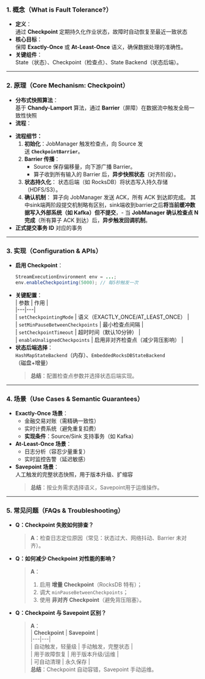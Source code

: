 ### **1. 概念（What is Fault Tolerance?）**  
*   **定义**：  
    通过 **Checkpoint** 定期持久化作业状态，故障时自动恢复至最近一致状态
*   **核心目标**：  
    保障 **Exactly-Once** 或 **At-Least-Once** 语义，确保数据处理的准确性。  
*   **关键组件**：  
    State（状态）、Checkpoint（检查点）、State Backend（状态后端）。  

---

### **2. 原理（Core Mechanism: Checkpoint）**  
*   **分布式快照算法**：  
    基于 **Chandy-Lamport** 算法，通过 **Barrier**（屏障）在数据流中触发全局一致性快照
*   **流程**：  
- **流程细节：**
    1. **初始化**：JobManager 触发检查点，向 Source 发送 **`CheckpointBarrier`**。
    2. **Barrier 传播**：
        - Source 保存偏移量，向下游广播 Barrier。
        - 算子收到所有输入的 Barrier 后，**异步快照状态**（对齐阶段）。
    3. **状态持久化**：
        状态后端（如 RocksDB）将状态写入持久存储（HDFS/S3）。   
    4. **确认机制**：
        算子向 JobManager 发送 ACK，所有 ACK 到达即完成。
   其中sink端两阶段提交机制略有区别，sink端收到barrier之后**将当前缓冲数据写入外部系统（如 Kafka）但不提交**，- 当 **JobManager 确认检查点 N 完成**（所有算子 ACK 到达）后，**异步触发回调机制**。
- **正式提交事务 ID** 对应的事务
---

### **3. 实现（Configuration & APIs）**  
*   **启用 Checkpoint**：  
    ```java  
    StreamExecutionEnvironment env = ...;  
    env.enableCheckpointing(5000); // 每5秒触发一次  
    ```  
*   **关键配置**：  
    | 参数 | 作用 |  
    |---|---|  
    | `setCheckpointingMode` | 语义（EXACTLY_ONCE/AT_LEAST_ONCE） |  
    | `setMinPauseBetweenCheckpoints` | 最小检查点间隔 |  
    | `setCheckpointTimeout` | 超时时间（默认10分钟） |  
    | `enableUnalignedCheckpoints` | 启用非对齐检查点（减少背压影响） |  
*   **状态后端选择**：  
    `HashMapStateBackend`（内存）、`EmbeddedRocksDBStateBackend`（磁盘+增量）
    > **总结**：配置检查点参数并选择状态后端实现。  

---

### **4. 场景（Use Cases & Semantic Guarantees）**  
*   **Exactly-Once 场景**：  
    - 金融交易对账（需精确一致性）  
    - 实时计费系统（避免重复扣费）  
    - **实现条件**：Source/Sink 支持事务（如 Kafka）  
*   **At-Least-Once 场景**：  
    - 日志分析（容忍少量重复）  
    - 实时监控告警（延迟敏感）  
*   **Savepoint 场景**：  
    人工触发的完整状态快照，用于版本升级、扩缩容
    > **总结**：按业务需求选择语义，Savepoint用于运维操作。  

---

### **5. 常见问题（FAQs & Troubleshooting）**  
*   **Q：Checkpoint 失败如何排查？**  
    > **A**：检查日志定位原因（常见：状态过大、网络抖动、Barrier 未对齐）。  
*   **Q：如何减少 Checkpoint 对性能的影响？**  
    > **A**：  
    > 1. 启用 **增量 Checkpoint**（RocksDB 特有）；  
    > 2. 调大 `minPauseBetweenCheckpoints`；  
    > 3. 使用 **非对齐 Checkpoint**（避免背压阻塞）。  
*   **Q：Checkpoint 与 Savepoint 区别？**  
    > **A**：  
    > | **Checkpoint** | **Savepoint** |  
    > |---|---|  
    > | 自动触发，轻量级 | 手动触发，完整状态 |  
    > | 用于故障恢复 | 用于版本升级/运维 |  
    > | 可自动清理 | 永久保存 |  
    > **总结**：Checkpoint 自动容错，Savepoint 手动运维。  

